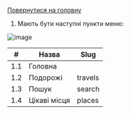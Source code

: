 [Повернутися на головну](https://github.com/scholokov/long-travel-2/blob/main/Requirements/Requirements.md) 

1. Мають бути наступні пункти меню:

![image](https://github.com/scholokov/long-travel-2/assets/22824947/cd0b97c9-2de3-4895-b038-9abce4da4061)


| #   | Назва        | Slug
| --- | ---          | ---
| 1.1   | Головна      |
| 1.2   | Подорожі     | travels
| 1.3   | Пошук        | search
| 1.4   | Цікаві місця | places
